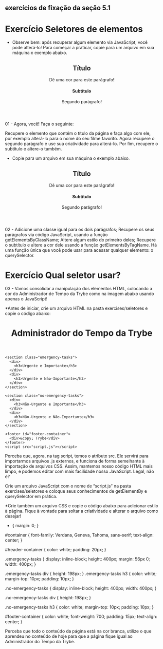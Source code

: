 ## exercícios de fixação da seção 5.1

# Exercício Seletores de elementos

* Observe bem: após recuperar algum elemento via JavaScript, você pode alterá-lo! Para começar a praticar, copie para um arquivo em sua máquina o exemplo abaixo.

<!DOCTYPE html>
<html>
  <body>
    <header>
      <h2 id="page-title">Título</h2>
      <p id="paragraph">Dê uma cor para este parágrafo!</p>
      <h4 id="subtitle">Subtítulo</h4>
      <p id="second-paragraph">Segundo parágrafo!</p>
    </header>
    <script>
      const paragraph = document.getElementById("paragraph");
      paragraph.style.color = "red";
    </script>
  </body>
</html>

01 - Agora, você! Faça o seguinte:

Recupere o elemento que contém o título da página e faça algo com ele, por exemplo alterá-lo para o nome do seu filme favorito.
Agora recupere o segundo parágrafo e use sua criatividade para alterá-lo.
Por fim, recupere o subtítulo e altere-o também.

* Copie para um arquivo em sua máquina o exemplo abaixo.

<!DOCTYPE html>
<html>
  <body>
    <header>
      <h2 id="page-title">Título</h2>
      <p id="paragraph">Dê uma cor para este parágrafo!</p>
      <h4 id="subtitle">Subtítulo</h4>
      <p id="second-paragraph">Segundo parágrafo!</p>
    </header>
    <script>
      const paragraph = document.getElementById("paragraph");
      paragraph.style.color = "red";
    </script>
  </body>
</html>

02 - Adicione uma classe igual para os dois parágrafos;
Recupere os seus parágrafos via código JavaScript, usando a função getElementsByClassName;
Altere algum estilo do primeiro deles;
Recupere o subtítulo e altere a cor dele usando a função getElementsByTagName.
Há uma função única que você pode usar para acessar qualquer elemento: o querySelector.

# Exercício Qual seletor usar?

03 - Vamos consolidar a manipulação dos elementos HTML, colocando a cor do Administrador de Tempo da Trybe como na imagem abaixo usando apenas o JavaScript!

*Antes de iniciar, crie um arquivo HTML na pasta exercises/seletores e copie o código abaixo: 

<!DOCTYPE html>
<html lang="pt-br">
  <head>
    <meta charset="UTF-8">
    <meta name="viewport" content="width=device-width, initial-scale=1.0">
    <link rel="stylesheet" href="style.css">
    <title>Administrador do Tempo</title>
  </head>
  <body id="container">
    <header id="header-container">
      <h1>Administrador do Tempo da Trybe</h1>
    </header>

    <section class="emergency-tasks">
      <div>
        <h3>Urgente e Importante</h3>
      </div>
      <div>
        <h3>Urgente e Não-Importante</h3>
      </div>
    </section>

    <section class="no-emergency-tasks">
      <div>
        <h3>Não-Urgente e Importante</h3>
      </div>
      <div>
        <h3>Não-Urgente e Não-Importante</h3>
      </div>
    </section>

    <footer id="footer-container">
      <div>&copy; Trybe</div>
    </footer>
    <script src="script.js"></script>
  </body>
</html>

Perceba que, agora, na tag script, temos o atributo src. Ele servirá para importarmos arquivos .js externos, e funciona de forma semelhante à importação de arquivos CSS. Assim, mantemos nosso código HTML mais limpo, e podemos editar com mais facilidade nosso JavaScript. Legal, não é?

Crie um arquivo JavaScript com o nome de “script.js” na pasta exercises/seletores e coloque seus conhecimentos de getElementBy e querySelector em prática.

*Crie também um arquivo CSS e copie o código abaixo para adicionar estilo à página. Fique à vontade para soltar a criatividade e alterar o arquivo como desejar!

* {
  margin: 0;
}

#container {
  font-family: Verdana, Geneva, Tahoma, sans-serif;
  text-align: center;
}

#header-container {
  color: white;
  padding: 20px;
}

.emergency-tasks {
  display: inline-block;
  height: 400px;
  margin: 56px 0;
  width: 400px;
}

.emergency-tasks div {
  height: 198px;
}
.emergency-tasks h3 {
  color: white;
  margin-top: 10px;
  padding: 10px;
}

.no-emergency-tasks {
  display: inline-block;
  height: 400px;
  width: 400px;
}

.no-emergency-tasks div {
  height: 198px;
}

.no-emergency-tasks h3 {
  color: white;
  margin-top: 10px;
  padding: 10px;
}

#footer-container {
  color: white;
  font-weight: 700;
  padding: 15px;
  text-align: center;
}

Perceba que todo o conteúdo da página está na cor branca, utilize o que aprendeu no conteúdo de hoje para que a página fique igual ao Administrador do Tempo da Trybe.

